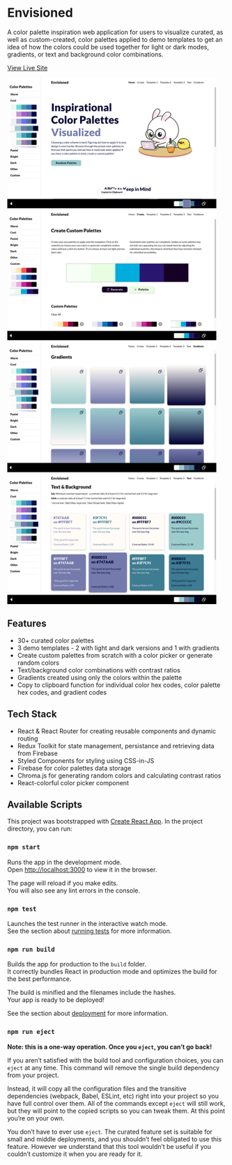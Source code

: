 # Envisioned

A color palette inspiration web application for users to visualize curated, as well as custom-created, color palettes applied to demo templates to get an idea of how the colors could be used together for light or dark modes, gradients, or text and background color combinations.

[View Live Site](https://envisioned.netlify.app)

<img src="https://github.com/jessicayau/portfolio/blob/main/projects/images/envisioned/envisioned-1.png" height="300px">
<img src="https://github.com/jessicayau/portfolio/blob/main/projects/images/envisioned/envisioned-2.png" height="300px">
<img src="https://github.com/jessicayau/portfolio/blob/main/projects/images/envisioned/envisioned-7.png" height="300px">
<img src="https://github.com/jessicayau/portfolio/blob/main/projects/images/envisioned/envisioned-8.png" height="300px">

## Features

-   30+ curated color palettes
-   3 demo templates - 2 with light and dark versions and 1 with gradients
-   Create custom palettes from scratch with a color picker or generate random colors
-   Text/background color combinations with contrast ratios
-   Gradients created using only the colors within the palette
-   Copy to clipboard function for individual color hex codes, color palette hex codes, and gradient codes

## Tech Stack

-   React & React Router for creating reusable components and dynamic routing
-   Redux Toolkit for state management, persistance and retrieving data from Firebase
-   Styled Components for styling using CSS-in-JS
-   Firebase for color palettes data storage
-   Chroma.js for generating random colors and calculating contrast ratios
-   React-colorful color picker component

## Available Scripts

This project was bootstrapped with [Create React App](https://github.com/facebook/create-react-app).
In the project directory, you can run:

### `npm start`

Runs the app in the development mode.\
Open [http://localhost:3000](http://localhost:3000) to view it in the browser.

The page will reload if you make edits.\
You will also see any lint errors in the console.

### `npm test`

Launches the test runner in the interactive watch mode.\
See the section about [running tests](https://facebook.github.io/create-react-app/docs/running-tests) for more information.

### `npm run build`

Builds the app for production to the `build` folder.\
It correctly bundles React in production mode and optimizes the build for the best performance.

The build is minified and the filenames include the hashes.\
Your app is ready to be deployed!

See the section about [deployment](https://facebook.github.io/create-react-app/docs/deployment) for more information.

### `npm run eject`

**Note: this is a one-way operation. Once you `eject`, you can’t go back!**

If you aren’t satisfied with the build tool and configuration choices, you can `eject` at any time. This command will remove the single build dependency from your project.

Instead, it will copy all the configuration files and the transitive dependencies (webpack, Babel, ESLint, etc) right into your project so you have full control over them. All of the commands except `eject` will still work, but they will point to the copied scripts so you can tweak them. At this point you’re on your own.

You don’t have to ever use `eject`. The curated feature set is suitable for small and middle deployments, and you shouldn’t feel obligated to use this feature. However we understand that this tool wouldn’t be useful if you couldn’t customize it when you are ready for it.

